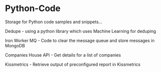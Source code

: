# Python-Code

Storage for Python code samples and snippets...

Dedupe - using a python library which uses Machine Learning for deduping

Iron Worker MQ - Code to clear the message queue and store messages in MongoDB

Companies House API - Get details for a list of companies

Kissmetrics - Retrieve output of preconfigured report in Kissmetrics
